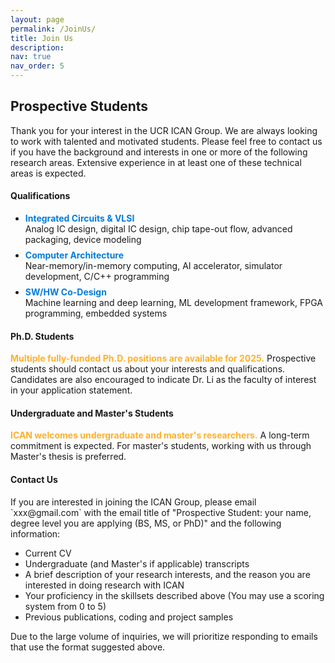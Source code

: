 ```yaml
---
layout: page
permalink: /JoinUs/
title: Join Us
description: 
nav: true
nav_order: 5
---
```

<h2>Prospective Students</h2>
Thank you for your interest in the UCR ICAN Group. We are always looking to work with talented and motivated students.
Please feel free to contact us if you have the background and interests in one or more of the following research areas.
Extensive experience in at least one of these technical areas is expected.
<br>

<h4>Qualifications</h4>

<ul style="list-style-type:disc">
<li><b><span style="color: #007cde;">Integrated Circuits & VLSI</span></b></li> Analog IC design, digital IC design, chip tape-out flow, advanced packaging, device modeling
<li style="margin-top: 8px;"><b><span style="color: #007cde;">Computer Architecture</span></b></li> Near-memory/in-memory computing, AI accelerator, simulator development, C/C++ programming
<li style="margin-top: 8px;"><b><span style="color: #007cde;">SW/HW Co-Design</span></b></li> Machine learning and deep learning, ML development framework, FPGA programming, embedded systems
</ul>

<h4>Ph.D. Students</h4>
<b><span style="color: #ffb02c;">Multiple fully-funded Ph.D. positions are available for 2025.</span></b> Prospective students should contact us about your interests and qualifications. Candidates are also encouraged to indicate Dr. Li as the faculty of interest in your application statement.

<h4>Undergraduate and Master's Students</h4>
<b><span style="color: #ffb02c;">ICAN welcomes undergraduate and master's researchers.</span></b> A long-term commitment is expected. For master's students, working with us through Master's thesis is preferred.

<h4>Contact Us</h4>
If you are interested in joining the ICAN Group, please email `xxx@gmail.com` with the email title of "Prospective Student: your name, degree level you are applying (BS, MS, or PhD)" and the following information:
<ul style="list-style-type:disc">
<li>Current CV</li>
<li>Undergraduate (and Master's if applicable) transcripts</li>
<li>A brief description of your research interests, and the reason you are interested in doing research with ICAN</li>
<li>Your proficiency in the skillsets described above (You may use a scoring system from 0 to 5)</li>
<li>Previous publications, coding and project samples</li>
</ul>

Due to the large volume of inquiries, we will prioritize responding to emails that use the format suggested above.
<br>
<br>